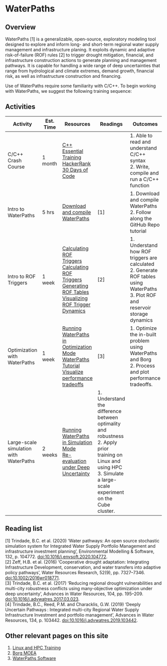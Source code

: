 # WaterPaths

## Overview

WaterPaths \[1] is a generalizable, open-source, exploratory modeling tool designed to explore and inform long- and short-term regional water supply management and infrastructure planing. It exploits dynamic and adaptive risk-of-failure (ROF) rules \[2] to trigger drought mitigation, financial, and infrastructure construction actions to generate planning and management pathways. It is capable for handling a wide range of deep uncertainties that range from hydrological and climate extremes, demand growth, financial risk, as well as infrastructure construction and financing.

 Use of WaterPaths require some familiarity with C/C++. To begin working with WaterPaths, we suggest the following training sequence:

 ## Activities

| Activity              | Est. Time   |  Resources      | Readings | Outcomes |
| ----------------------|-------------| --------------- | ---------| ---------|
| C/C++ Crash Course    | 1 month     | [C++ Essential Training](https://www.linkedin.com/learning/c-plus-plus-essential-training-15106801/learn-c-plus-plus?autoplay=true&u=76816458) <br> [HackerRank 30 Days of Code](https://www.hackerrank.com/domains/tutorials/30-days-of-code) |            | 1. Able to read and understand C/C++ syntax <br> 2. Write, compile and run a C/C++ function | 
| Intro to WaterPaths	 | 5 hrs       |[Download and compile WaterPaths](https://github.com/bernardoct/WaterPaths) | \[1] | 1. Download and compile WaterPaths <br> 2. Follow along the GitHub Repo tutorial |
| Intro to ROF Triggers  | 1 week     | [Calculating ROF Triggers](https://waterprogramming.wordpress.com/2017/02/14/calculating-risk-of-failures-as-in-the-research-triangle-papers-2014-2016/) <br> [Calculating ROF Triggers](https://waterprogramming.wordpress.com/2021/03/22/mordm-basics-ii-risk-of-failure-triggers-and-table-generation/) <br> [Generating ROF Tables](https://waterprogramming.wordpress.com/2021/04/26/mordm-basics-iii-rof-triggers-and-performance-objective-tradeoffs/) <br> [Visualizing ROF Trigger Dynamics](https://waterprogramming.wordpress.com/2021/05/31/mordm-basics-iv-visualizing-rof-storage-dynamics-finally/) | \[2] | 1. Understand how ROF triggers are calculated <br> 2. Generate ROF tables using WaterPaths <br> 3. Plot ROF and reservoir storage dynamics |
| Optimization with WaterPaths 	| 1 week      | [Running WaterPaths in Optimization Mode](https://github.com/bernardoct/WaterPaths) <br> [WaterPaths Tutorial](https://waterprogramming.wordpress.com/2021/08/02/mordm-basics-v-waterpaths-tutorial/) <br> [Visualize performance tradeoffs](https://waterprogramming.wordpress.com/2021/10/12/mordm-basics-vi-processing-the-output-and-reevaluating-for-robustness/) | \[3] | 1. Optimize the in-built problem using WaterPaths and Borg <br> 2. Process and plot performance tradeoffs. |
| Large-scale simulation with WaterPaths | 2 weeks | [Running WaterPaths in Simulation Mode](https://github.com/bernardoct/WaterPaths) <br> [Re-evaluation under Deep Uncertainty](https://waterprogramming.wordpress.com/2022/03/01/mordm-vii-optimality-robustness-and-reevaluation-under-deep-uncertainty/) | 1. Understand the difference between optimality and robustness <br> 2. Apply prior training on Linux and using HPC <br> 3. Simulate a large-scale experiment on the Cube cluster. |

## Reading list
\[1] Trindade, B.C. et al. (2020) ‘Water pathways: An open source stochastic simulation system for Integrated Water Supply Portfolio Management and infrastructure investment planning’, Environmental Modelling &amp; Software, 132, p. 104772. [doi:10.1016/j.envsoft.2020.104772](https://www.sciencedirect.com/science/article/abs/pii/S1364815220301511).<br>
\[2] Zeff, H.B. et al. (2016) ‘Cooperative drought adaptation: Integrating Infrastructure Development, conservation, and water transfers into adaptive policy pathways’, Water Resources Research, 52(9), pp. 7327–7346. [doi:10.1002/2016wr018771](https://agupubs.onlinelibrary.wiley.com/doi/full/10.1002/2016WR018771). <br>
\[3] Trindade, B.C. et al. (2017) ‘Reducing regional drought vulnerabilities and multi-city robustness conflicts using many-objective optimization under deep uncertainty’, Advances in Water Resources, 104, pp. 195–209. [doi:10.1016/j.advwatres.2017.03.023](https://www.sciencedirect.com/science/article/abs/pii/S0309170816307333). <br>
\[4] Trindade, B.C., Reed, P.M. and Characklis, G.W. (2019) ‘Deeply Uncertain Pathways : Integrated multi-city Regional Water Supply Infrastructure Investment and portfolio management’, Advances in Water Resources, 134, p. 103442. [doi:10.1016/j.advwatres.2019.103442](https://www.sciencedirect.com/science/article/abs/pii/S0309170819306475). 

## Other relevant pages on this site
1. [Linux and HPC Training](Linux_MOEAs_HPC.md)
2. [Borg MOEA](../Software/IntroToBorg.md)
3. [WaterPaths Software](../Software/WaterPaths.md)



